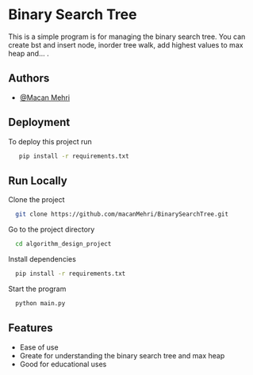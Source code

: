 
# Binary Search Tree

This is a simple program is for managing the binary search tree.
You can create bst and insert node, inorder tree walk, add highest values to max heap and... .


## Authors

- [@Macan Mehri](https://www.github.com/macanMehri)


## Deployment

To deploy this project run

```bash
   pip install -r requirements.txt
```
## Run Locally

Clone the project

```bash
  git clone https://github.com/macanMehri/BinarySearchTree.git
```

Go to the project directory

```bash
  cd algorithm_design_project
```

Install dependencies

```bash
  pip install -r requirements.txt
```

Start the program

```bash
  python main.py
```


## Features

- Ease of use
- Greate for understanding the binary search tree and max heap
- Good for educational uses

